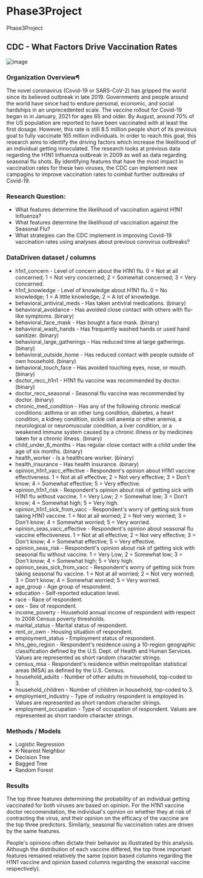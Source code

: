 # Phase3Project
Phase3Project
## CDC - What Factors Drive Vaccination Rates
![image](https://user-images.githubusercontent.com/76742936/131041978-56a3d7ae-949a-4bac-b108-642bb9d49d66.png)
### Organization Overview¶
The novel coronavirus (Covid-19 or SARS-CoV-2) has gripped the world since its believed outbreak in late 2019. Governments and people around the world have since had to endure personal, economic, and social hardships in an unprecedented scale. The vaccine rollout for Covid-19 began in in January, 2021 for ages 65 and older. By August, around 70% of the US population are reported to have been vaccinated with at least the first dosage. However, this rate is still 8.5 million people short of its previous goal to fully vaccinate 165 million individuals. In order to reach this goal, this research aims to identify the driving factors which increase the likelihood of an individual getting innoculated. The research looks at previous data regarding the H1N1 Influenza outbreak in 2009 as well as data regarding seasonal flu shots. By identifying features that have the most impact in vaccination rates for these two viruses, the CDC can implement new campagins to improve vaccination rates to combat further outbreaks of Covid-19.
### Research Question:
- What features determine the likelihood of vaccination against H1N1 Influenza?
- What features determine the likelihood of vaccination against the Seasonal Flu?
- What strategies can the CDC implement in improving Covid-19 vaccination rates using analyses about previous corovirus outbreaks?
### DataDriven dataset / columns
- h1n1_concern - Level of concern about the H1N1 flu.
0 = Not at all concerned; 1 = Not very concerned; 2 = Somewhat concerned; 3 = Very concerned.
- h1n1_knowledge - Level of knowledge about H1N1 flu.
0 = No knowledge; 1 = A little knowledge; 2 = A lot of knowledge.
- behavioral_antiviral_meds - Has taken antiviral medications. (binary)
- behavioral_avoidance - Has avoided close contact with others with flu-like symptoms. (binary)
- behavioral_face_mask - Has bought a face mask. (binary)
- behavioral_wash_hands - Has frequently washed hands or used hand sanitizer. (binary)
- behavioral_large_gatherings - Has reduced time at large gatherings. (binary)
- behavioral_outside_home - Has reduced contact with people outside of own household. (binary)
- behavioral_touch_face - Has avoided touching eyes, nose, or mouth. (binary)
- doctor_recc_h1n1 - H1N1 flu vaccine was recommended by doctor. (binary)
- doctor_recc_seasonal - Seasonal flu vaccine was recommended by doctor. (binary)
- chronic_med_condition - Has any of the following chronic medical conditions: asthma or an other lung condition, diabetes, a heart condition, a kidney condition, sickle cell anemia or other anemia, a neurological or neuromuscular condition, a liver condition, or a weakened immune system caused by a chronic illness or by medicines taken for a chronic illness. (binary)
- child_under_6_months - Has regular close contact with a child under the age of six months. (binary)
- health_worker - Is a healthcare worker. (binary)
- health_insurance - Has health insurance. (binary)
- opinion_h1n1_vacc_effective - Respondent's opinion about H1N1 vaccine effectiveness.
1 = Not at all effective; 2 = Not very effective; 3 = Don't know; 4 = Somewhat effective; 5 = Very effective.
- opinion_h1n1_risk - Respondent's opinion about risk of getting sick with H1N1 flu without vaccine.
1 = Very Low; 2 = Somewhat low; 3 = Don't know; 4 = Somewhat high; 5 = Very high.
- opinion_h1n1_sick_from_vacc - Respondent's worry of getting sick from taking H1N1 vaccine.
1 = Not at all worried; 2 = Not very worried; 3 = Don't know; 4 = Somewhat worried; 5 = Very worried.
- opinion_seas_vacc_effective - Respondent's opinion about seasonal flu vaccine effectiveness.
1 = Not at all effective; 2 = Not very effective; 3 = Don't know; 4 = Somewhat effective; 5 = Very effective.
- opinion_seas_risk - Respondent's opinion about risk of getting sick with seasonal flu without vaccine.
1 = Very Low; 2 = Somewhat low; 3 = Don't know; 4 = Somewhat high; 5 = Very high.
- opinion_seas_sick_from_vacc - Respondent's worry of getting sick from taking seasonal flu vaccine.
1 = Not at all worried; 2 = Not very worried; 3 = Don't know; 4 = Somewhat worried; 5 = Very worried.
- age_group - Age group of respondent.
- education - Self-reported education level.
- race - Race of respondent.
- sex - Sex of respondent.
- income_poverty - Household annual income of respondent with respect to 2008 Census poverty thresholds.
- marital_status - Marital status of respondent.
- rent_or_own - Housing situation of respondent.
- employment_status - Employment status of respondent.
- hhs_geo_region - Respondent's residence using a 10-region geographic classification defined by the U.S. Dept. of Health and Human Services. Values are represented as short random character strings.
- census_msa - Respondent's residence within metropolitan statistical areas (MSA) as defined by the U.S. Census.
- household_adults - Number of other adults in household, top-coded to 3.
- household_children - Number of children in household, top-coded to 3.
- employment_industry - Type of industry respondent is employed in. Values are represented as short random character strings.
- employment_occupation - Type of occupation of respondent. Values are represented as short random character strings.
### Methods / Models
- Logistic Regression
- K-Nearest Neighbor
- Decision Tree
- Bagged Tree
- Random Forest
### Results
The top three features determining the probability of an individual getting vaccinated for both viruses are based on opinion. For the H1N1 vaccine doctor reccomendation, the individual's opinion on whether they at risk of contracting the virus, and their opinion on the efficacy of the vaccine are the top three predictors. Similarly, seasonal flu vaccination rates are driven by the same features.

People's opinions often dictate their behavior as illustrated by this analysis. Although the distribution of each vaccine differed, the top three important features remained relatively the same (opion based columns regarding the H1N1 vaccine and opinion based columns regarding the seasonal vaccine respectively).
